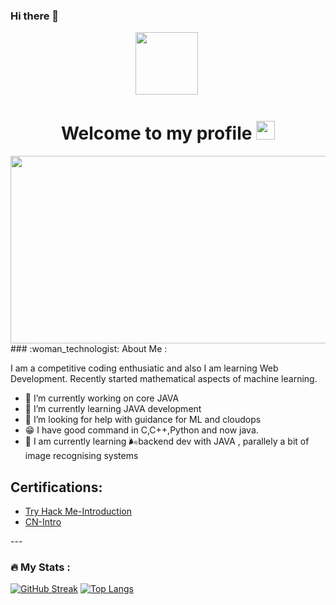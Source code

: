 ### Hi there 👋
 <div id="header" align="center">
  <img src="https://media.giphy.com/media/M9gbBd9nbDrOTu1Mqx/giphy.gif" width="100"/>
  <img src="https://komarev.com/ghpvc/?username=AdrijaDhar&style=flat-square&color=blue" alt=""/>
  <h1>
  Welcome to my profile
  <img src="https://media.giphy.com/media/hvRJCLFzcasrR4ia7z/giphy.gif" width="30px"/>
</h1>
<div align="center">
  <img src="https://media.giphy.com/media/dWesBcTLavkZuG35MI/giphy.gif" width="600" height="300"/>
</div>
</div>
  ### :woman_technologist: About Me :

   I am a competitive coding enthusiatic and also I am learning Web Development. Recently started mathematical aspects of machine learning.
   
- 🔭 I’m currently working on core JAVA 
- 🌱 I’m currently learning JAVA development
- 🤔 I’m looking for help with guidance for ML and cloudops
- 😁 I have good command in C,C++,Python and now java.
- :seedling: I am currently learning 🌬️backend dev with JAVA , parallely a bit of image recognising systems
<h2>Certifications:</h2>
<ul>
 <li><a href="https://academy.hackthebox.com/achievement/675678/15">Try Hack Me-Introduction</a></li>
 <li><a href="https://certificate.codingninjas.com/view/3e728c79e912d8f1">CN-Intro</a></li>
</ul>
---

### :fire: My Stats :
[![GitHub Streak](http://github-readme-streak-stats.herokuapp.com?user=AdrijaDhar&theme=dark&background=000000)](https://git.io/streak-stats)
[![Top Langs](https://github-readme-stats.vercel.app/api/top-langs/?username=AdrijaDhar&layout=compact&theme=vision-friendly-dark)](https://github.com/AdrijaDhar/github-readme-stats)



